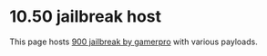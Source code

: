# 10.50 jailbreak host

This page hosts [900 jailbreak by gamerpro]( https://nanogamerhostps4ps5.github.io/PS4-GOLDHEN-XPLOIT/) with various payloads.
